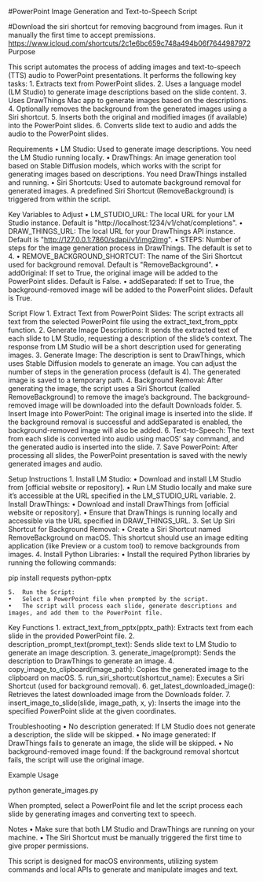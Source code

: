 #PowerPoint Image Generation and Text-to-Speech Script

#Download the siri shortcut for removing bacground from images. Run it manually the first time to accept premissions. https://www.icloud.com/shortcuts/2c1e6bc659c748a494b06f7644987972
Purpose

This script automates the process of adding images and text-to-speech (TTS) audio to PowerPoint presentations. It performs the following key tasks:
	1.	Extracts text from PowerPoint slides.
	2.	Uses a language model (LM Studio) to generate image descriptions based on the slide content.
	3.	Uses DrawThings Mac app to generate images based on the descriptions.
	4.	Optionally removes the background from the generated images using a Siri shortcut.
	5.	Inserts both the original and modified images (if available) into the PowerPoint slides.
	6.	Converts slide text to audio and adds the audio to the PowerPoint slides.

Requirements
	•	LM Studio: Used to generate image descriptions. You need the LM Studio running locally.
	•	DrawThings: An image generation tool based on Stable Diffusion models, which works with the script for generating images based on descriptions. You need DrawThings installed and running.
	•	Siri Shortcuts: Used to automate background removal for generated images. A predefined Siri Shortcut (RemoveBackground) is triggered from within the script.

Key Variables to Adjust
	•	LM_STUDIO_URL: The local URL for your LM Studio instance. Default is "http://localhost:1234/v1/chat/completions".
	•	DRAW_THINGS_URL: The local URL for your DrawThings API instance. Default is "http://127.0.0.1:7860/sdapi/v1/img2img".
	•	STEPS: Number of steps for the image generation process in DrawThings. The default is set to 4.
	•	REMOVE_BACKGROUND_SHORTCUT: The name of the Siri Shortcut used for background removal. Default is "RemoveBackground".
	•	addOriginal: If set to True, the original image will be added to the PowerPoint slides. Default is False.
	•	addSeparated: If set to True, the background-removed image will be added to the PowerPoint slides. Default is True.

Script Flow
	1.	Extract Text from PowerPoint Slides:
The script extracts all text from the selected PowerPoint file using the extract_text_from_pptx function.
	2.	Generate Image Descriptions:
It sends the extracted text of each slide to LM Studio, requesting a description of the slide’s context. The response from LM Studio will be a short description used for generating images.
	3.	Generate Image:
The description is sent to DrawThings, which uses Stable Diffusion models to generate an image. You can adjust the number of steps in the generation process (default is 4). The generated image is saved to a temporary path.
	4.	Background Removal:
After generating the image, the script uses a Siri Shortcut (called RemoveBackground) to remove the image’s background. The background-removed image will be downloaded into the default Downloads folder.
	5.	Insert Image into PowerPoint:
The original image is inserted into the slide. If the background removal is successful and addSeparated is enabled, the background-removed image will also be added.
	6.	Text-to-Speech:
The text from each slide is converted into audio using macOS’ say command, and the generated audio is inserted into the slide.
	7.	Save PowerPoint:
After processing all slides, the PowerPoint presentation is saved with the newly generated images and audio.

Setup Instructions
	1.	Install LM Studio:
	•	Download and install LM Studio from [official website or repository].
	•	Run LM Studio locally and make sure it’s accessible at the URL specified in the LM_STUDIO_URL variable.
	2.	Install DrawThings:
	•	Download and install DrawThings from [official website or repository].
	•	Ensure that DrawThings is running locally and accessible via the URL specified in DRAW_THINGS_URL.
	3.	Set Up Siri Shortcut for Background Removal:
	•	Create a Siri Shortcut named RemoveBackground on macOS. This shortcut should use an image editing application (like Preview or a custom tool) to remove backgrounds from images.
	4.	Install Python Libraries:
	•	Install the required Python libraries by running the following commands:

pip install requests python-pptx


	5.	Run the Script:
	•	Select a PowerPoint file when prompted by the script.
	•	The script will process each slide, generate descriptions and images, and add them to the PowerPoint file.

Key Functions
	1.	extract_text_from_pptx(pptx_path): Extracts text from each slide in the provided PowerPoint file.
	2.	description_prompt_text(prompt_text): Sends slide text to LM Studio to generate an image description.
	3.	generate_image(prompt): Sends the description to DrawThings to generate an image.
	4.	copy_image_to_clipboard(image_path): Copies the generated image to the clipboard on macOS.
	5.	run_siri_shortcut(shortcut_name): Executes a Siri Shortcut (used for background removal).
	6.	get_latest_downloaded_image(): Retrieves the latest downloaded image from the Downloads folder.
	7.	insert_image_to_slide(slide, image_path, x, y): Inserts the image into the specified PowerPoint slide at the given coordinates.

Troubleshooting
	•	No description generated: If LM Studio does not generate a description, the slide will be skipped.
	•	No image generated: If DrawThings fails to generate an image, the slide will be skipped.
	•	No background-removed image found: If the background removal shortcut fails, the script will use the original image.

Example Usage

python generate_images.py

When prompted, select a PowerPoint file and let the script process each slide by generating images and converting text to speech.

Notes
	•	Make sure that both LM Studio and DrawThings are running on your machine.
	•	The Siri Shortcut must be manually triggered the first time to give proper permissions.

This script is designed for macOS environments, utilizing system commands and local APIs to generate and manipulate images and text.

